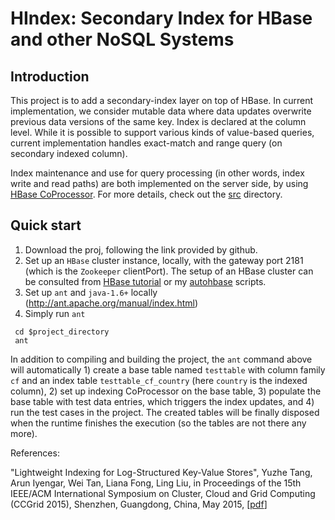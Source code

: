 HIndex: Secondary Index for HBase and other NoSQL Systems
======

Introduction
------
This project is to add a secondary-index layer on top of HBase. In current implementation, we consider mutable data where data updates overwrite previous data versions of the same key. Index is declared at the column level. While it is possible to support various kinds of value-based queries, current implementation handles exact-match and range query (on secondary indexed column).

Index maintenance and use for query processing (in other words, index write and read paths) are both implemented on the server side, by using [HBase CoProcessor](https://hbase.apache.org/apidocs/org/apache/hadoop/hbase/coprocessor/package-summary.html). For more details, check out the [src](https://github.com/tristartom/hindex/blob/master/src) directory. 
 
Quick start
------
1. Download the proj, following the link provided by github.
2. Set up an `HBase` cluster instance, locally, with the gateway port 2181 (which is the `Zookeeper` clientPort). The setup of an HBase cluster can be consulted from [HBase tutorial](http://hbase.apache.org/book/quickstart.html) or my [autohbase](http://www.cc.gatech.edu/~ytang36/software/autohbase/index.html) scripts.
3. Set up `ant` and `java-1.6+` locally (http://ant.apache.org/manual/index.html)
4. Simply run `ant` 
```
 cd $project_directory
 ant 
```
In addition to compiling and building the project, the `ant` command above will automatically 1) create a base table named `testtable` with column family `cf` and an index table `testtable_cf_country` (here `country` is the indexed column), 2) set up indexing CoProcessor on the base table, 3) populate the base table with test data entries, which triggers the index updates, and 4) run the test cases in the project. The created tables will be finally disposed when the runtime finishes the execution (so the tables are not there any more). 


References:

"Lightweight Indexing for Log-Structured Key-Value Stores", Yuzhe Tang, Arun Iyengar, Wei Tan, Liana Fong, Ling Liu, in Proceedings of the 15th IEEE/ACM International Symposium on Cluster, Cloud and Grid Computing (CCGrid 2015), Shenzhen, Guangdong, China, May 2015, [[pdf](http://tristartom.github.io/docs/ccgrid15.pdf)]

